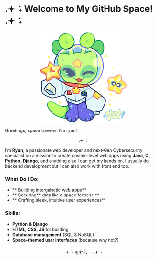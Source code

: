 # .𖥔 ݁ ˖ Welcome to My GitHub Space! .𖥔 ݁ ˖


<div align="center">
  <img src="https://github.com/ryfank/stuff/raw/main/E6r6Oq4XMAA5GQa1.png" alt="Neopets Image">
</div>


Greetings, space traveler! 
i'm ryan! 

<div align="center">
  .𖥔 ݁ ˖ 
</div>


   
I’m **Ryan**, a passionate web developer and next-Gen Cybersecurity specialist on a mission to create cosmic-level web apps using **Java**, **C**, **Python**, **Django**, and anything else I can get my hands on. I usually do backend development but I can also work with front end too.

### What Do I Do:
- ** Building intergalactic web apps** 
- ** Securing** data like a space fortress ** 
- ** Crafting sleek, intuitive user experiences** 

### Skills:
- **Python & Django** 
- **HTML, CSS, JS** for building 
- **Database management** (SQL & NoSQL) 
- **Space-themed user interfaces** (because why not?)

<div align="center">
  .𖥔 ݁ ˖ 🛸࿐໋₊‧ ֹ٠ .𖥔 ݁ ˖ 
</div>

